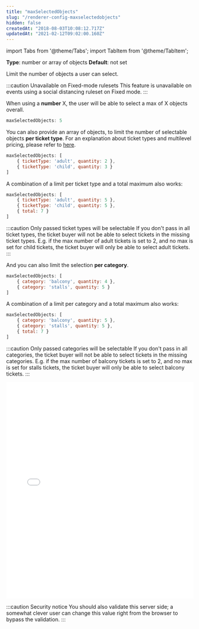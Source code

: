 ```yaml
---
title: "maxSelectedObjects"
slug: "/renderer-config-maxselectedobjects"
hidden: false
createdAt: "2018-08-03T10:08:12.717Z"
updatedAt: "2021-02-12T09:02:00.160Z"
---
```


import Tabs from '@theme/Tabs';
import TabItem from '@theme/TabItem';

**Type**: number or array of objects
**Default**: not set

Limit the number of objects a user can select.

:::caution Unavailable on Fixed-mode rulesets
This feature is unavailable on events using a social distancing ruleset on Fixed mode.
:::

When using a **number** X, the user will be able to select a max of X objects overall.

```javascript
maxSelectedObjects: 5
```

You can also provide an array of objects, to limit the number of selectable objects **per ticket type**. For an explanation about ticket types and multilevel pricing, please refer to [here](http://support.seats.io/integrating-seats-io/multilevel-pricing).

```javascript
maxSelectedObjects: [
    { ticketType: 'adult', quantity: 2 },
    { ticketType: 'child', quantity: 3 }
]
```

A combination of a limit per ticket type and a total maximum also works:

```javascript
maxSelectedObjects: [
    { ticketType: 'adult', quantity: 5 },
    { ticketType: 'child', quantity: 5 },
    { total: 7 }
]
```

:::caution Only passed ticket types will be selectable
If you don't pass in all ticket types, the ticket buyer will not be able to select tickets in the missing ticket types. E.g. if the max number of adult tickets is set to 2, and no max is set for child tickets, the ticket buyer will only be able to select adult tickets.
:::

And you can also limit the selection **per category**.

```javascript
maxSelectedObjects: [
    { category: 'balcony', quantity: 4 },
    { category: 'stalls', quantity: 5 }
]
```

A combination of a limit per category and a total maximum also works:

```javascript
maxSelectedObjects: [
    { category: 'balcony', quantity: 5 },
    { category: 'stalls', quantity: 5 },
    { total: 7 }
]
```

:::caution Only passed categories will be selectable
If you don't pass in all categories, the ticket buyer will not be able to select tickets in the missing categories. E.g. if the max number of balcony tickets is set to 2, and no max is set for stalls tickets, the ticket buyer will only be able to select balcony tickets.
:::



<iframe width="100%" height="580" src="//jsfiddle.net/seatsio/q47ozwj0/embedded/js,html,result/" allowfullscreen="allowfullscreen" frameborder="0"></iframe>



:::caution Security notice
You should also validate this server side; a somewhat clever user can change this value right from the browser to bypass the validation.
:::

